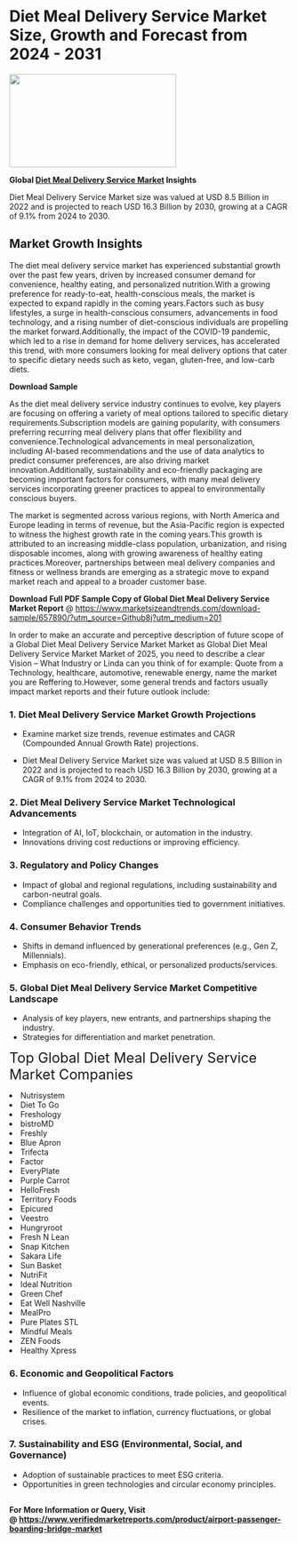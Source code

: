 <H1>Diet Meal Delivery Service Market Size, Growth and Forecast from 2024 - 2031</H1><img class="aligncenter size-medium wp-image-584254" src="https://thirdeyenews.in/wp-content/uploads/2024/09/Global-Market-Research-300x168.jpeg" alt="" width="300" height="168" /><p><strong>Global&nbsp;<a href="https://www.marketsizeandtrends.com/download-sample/657890/?utm_source=Github8j?utm_medium=201">Diet Meal Delivery Service Market</a> Insights</strong></p><p>Diet Meal Delivery Service Market size was valued at USD 8.5 Billion in 2022 and is projected to reach USD 16.3 Billion by 2030, growing at a CAGR of 9.1% from 2024 to 2030.</p><p><h2>Market Growth Insights</h2> <p>The diet meal delivery service market has experienced substantial growth over the past few years, driven by increased consumer demand for convenience, healthy eating, and personalized nutrition.With a growing preference for ready-to-eat, health-conscious meals, the market is expected to expand rapidly in the coming years.Factors such as busy lifestyles, a surge in health-conscious consumers, advancements in food technology, and a rising number of diet-conscious individuals are propelling the market forward.Additionally, the impact of the COVID-19 pandemic, which led to a rise in demand for home delivery services, has accelerated this trend, with more consumers looking for meal delivery options that cater to specific dietary needs such as keto, vegan, gluten-free, and low-carb diets.</p> <p><strong>Download Sample</strong></p> <p>As the diet meal delivery service industry continues to evolve, key players are focusing on offering a variety of meal options tailored to specific dietary requirements.Subscription models are gaining popularity, with consumers preferring recurring meal delivery plans that offer flexibility and convenience.Technological advancements in meal personalization, including AI-based recommendations and the use of data analytics to predict consumer preferences, are also driving market innovation.Additionally, sustainability and eco-friendly packaging are becoming important factors for consumers, with many meal delivery services incorporating greener practices to appeal to environmentally conscious buyers.</p> <p>The market is segmented across various regions, with North America and Europe leading in terms of revenue, but the Asia-Pacific region is expected to witness the highest growth rate in the coming years.This growth is attributed to an increasing middle-class population, urbanization, and rising disposable incomes, along with growing awareness of healthy eating practices.Moreover, partnerships between meal delivery companies and fitness or wellness brands are emerging as a strategic move to expand market reach and appeal to a broader customer base.</p> <p><span class=""><strong>Download Full PDF Sample Copy of Global Diet Meal Delivery Service Market Report</strong> @ <a href="https://www.marketsizeandtrends.com/download-sample/657890/?utm_source=Github8j?utm_medium=201" target="_blank">https://www.marketsizeandtrends.com/download-sample/657890/?utm_source=Github8j?utm_medium=201</a></span></p><p>In order to make an accurate and perceptive description of future scope of a Global&nbsp;Diet Meal Delivery Service Market Market as Global&nbsp;Diet Meal Delivery Service Market Market of 2025, you need to describe a clear Vision &ndash; What Industry or Linda can you think of for example: Quote from a Technology, healthcare, automotive, renewable energy, name the market you are Reffering to.However, some general trends and factors usually impact market reports and their future outlook include:</p><h3>1.&nbsp;<strong>Diet Meal Delivery Service Market Growth Projections</strong></h3><ul><li>Examine market size trends, revenue estimates and CAGR (Compounded Annual Growth Rate) projections.</li><li><p>Diet Meal Delivery Service Market size was valued at USD 8.5 Billion in 2022 and is projected to reach USD 16.3 Billion by 2030, growing at a CAGR of 9.1% from 2024 to 2030.</p></li></ul><h3>2.&nbsp;<strong>Diet Meal Delivery Service Market Technological Advancements</strong></h3><ul><li>Integration of AI, IoT, blockchain, or automation in the industry.</li><li>Innovations driving cost reductions or improving efficiency.</li></ul><h3>3.&nbsp;<strong>Regulatory and Policy Changes</strong></h3><ul><li>Impact of global and regional regulations, including sustainability and carbon-neutral goals.</li><li>Compliance challenges and opportunities tied to government initiatives.</li></ul><h3>4.&nbsp;<strong>Consumer Behavior Trends</strong></h3><ul><li>Shifts in demand influenced by generational preferences (e.g., Gen Z, Millennials).</li><li>Emphasis on eco-friendly, ethical, or personalized products/services.</li></ul><h3>5.&nbsp;<strong>Global Diet Meal Delivery Service Market Competitive Landscape</strong></h3><ul><li>Analysis of key players, new entrants, and partnerships shaping the industry.</li><li>Strategies for differentiation and market penetration.</li></ul><p data-pm-slice="1 1 []"><span style="color: inherit; font-family: inherit; font-size: 25px;">Top Global Diet Meal Delivery Service Market Companies</span></p><div class="" data-test-id=""><p><li>Nutrisystem</li><li> Diet To Go</li><li> Freshology</li><li> bistroMD</li><li> Freshly</li><li> Blue Apron</li><li> Trifecta</li><li> Factor</li><li> EveryPlate</li><li> Purple Carrot</li><li> HelloFresh</li><li> Territory Foods</li><li> Epicured</li><li> Veestro</li><li> Hungryroot</li><li> Fresh N Lean</li><li> Snap Kitchen</li><li> Sakara Life</li><li> Sun Basket</li><li> NutriFit</li><li> Ideal Nutrition</li><li> Green Chef</li><li> Eat Well Nashville</li><li> MealPro</li><li> Pure Plates STL</li><li> Mindful Meals</li><li> ZEN Foods</li><li> Healthy Xpress</li></p></div><h3>6.&nbsp;<strong>Economic and Geopolitical Factors</strong></h3><ul><li>Influence of global economic conditions, trade policies, and geopolitical events.</li><li>Resilience of the market to inflation, currency fluctuations, or global crises.</li></ul><h3>7.&nbsp;<strong>Sustainability and ESG (Environmental, Social, and Governance)</strong></h3><ul><li>Adoption of sustainable practices to meet ESG criteria.</li><li>Opportunities in green technologies and circular economy principles.</li></ul><h2><strong style="font-size: 14px;">For More Information or Query, Visit @&nbsp;</strong><a style="background-color: #ffffff; font-size: 14px;" href="https://www.marketsizeandtrends.com/report/diet-meal-delivery-service-market/" target="_blank">https://www.verifiedmarketreports.com/product/airport-passenger-boarding-bridge-market</a></h2>